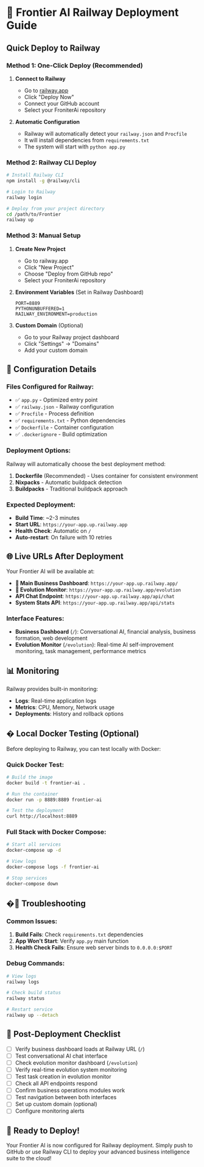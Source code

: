 # 🚀 Frontier AI Railway Deployment Guide

## Quick Deploy to Railway

### Method 1: One-Click Deploy (Recommended)
1. **Connect to Railway**
   - Go to [railway.app](https://railway.app)
   - Click "Deploy Now"
   - Connect your GitHub account
   - Select your FroniterAi repository

2. **Automatic Configuration**
   - Railway will automatically detect your `railway.json` and `Procfile`
   - It will install dependencies from `requirements.txt`
   - The system will start with `python app.py`

### Method 2: Railway CLI Deploy
```bash
# Install Railway CLI
npm install -g @railway/cli

# Login to Railway
railway login

# Deploy from your project directory
cd /path/to/Frontier
railway up
```

### Method 3: Manual Setup
1. **Create New Project**
   - Go to railway.app
   - Click "New Project"
   - Choose "Deploy from GitHub repo"
   - Select your FroniterAi repository

2. **Environment Variables** (Set in Railway Dashboard)
   ```
   PORT=8889
   PYTHONUNBUFFERED=1
   RAILWAY_ENVIRONMENT=production
   ```

3. **Custom Domain** (Optional)
   - Go to your Railway project dashboard
   - Click "Settings" → "Domains"
   - Add your custom domain

## 🔧 Configuration Details

### Files Configured for Railway:
- ✅ `app.py` - Optimized entry point
- ✅ `railway.json` - Railway configuration
- ✅ `Procfile` - Process definition
- ✅ `requirements.txt` - Python dependencies
- ✅ `Dockerfile` - Container configuration
- ✅ `.dockerignore` - Build optimization

### Deployment Options:
Railway will automatically choose the best deployment method:
1. **Dockerfile** (Recommended) - Uses container for consistent environment
2. **Nixpacks** - Automatic buildpack detection
3. **Buildpacks** - Traditional buildpack approach

### Expected Deployment:
- **Build Time**: ~2-3 minutes
- **Start URL**: `https://your-app.up.railway.app`
- **Health Check**: Automatic on `/`
- **Auto-restart**: On failure with 10 retries

## 🌐 Live URLs After Deployment

Your Frontier AI will be available at:
- **🤖 Main Business Dashboard**: `https://your-app.up.railway.app/`
- **🧬 Evolution Monitor**: `https://your-app.up.railway.app/evolution`
- **API Chat Endpoint**: `https://your-app.up.railway.app/api/chat`
- **System Stats API**: `https://your-app.up.railway.app/api/stats`

### Interface Features:
- **Business Dashboard** (`/`): Conversational AI, financial analysis, business formation, web development
- **Evolution Monitor** (`/evolution`): Real-time AI self-improvement monitoring, task management, performance metrics

## 📊 Monitoring

Railway provides built-in monitoring:
- **Logs**: Real-time application logs
- **Metrics**: CPU, Memory, Network usage
- **Deployments**: History and rollback options

## � Local Docker Testing (Optional)

Before deploying to Railway, you can test locally with Docker:

### Quick Docker Test:
```bash
# Build the image
docker build -t frontier-ai .

# Run the container
docker run -p 8889:8889 frontier-ai

# Test the deployment
curl http://localhost:8889
```

### Full Stack with Docker Compose:
```bash
# Start all services
docker-compose up -d

# View logs
docker-compose logs -f frontier-ai

# Stop services
docker-compose down
```

## �🚨 Troubleshooting

### Common Issues:
1. **Build Fails**: Check `requirements.txt` dependencies
2. **App Won't Start**: Verify `app.py` main function
3. **Health Check Fails**: Ensure web server binds to `0.0.0.0:$PORT`

### Debug Commands:
```bash
# View logs
railway logs

# Check build status
railway status

# Restart service
railway up --detach
```

## 🎯 Post-Deployment Checklist

- [ ] Verify business dashboard loads at Railway URL (`/`)
- [ ] Test conversational AI chat interface
- [ ] Check evolution monitor dashboard (`/evolution`)
- [ ] Verify real-time evolution system monitoring
- [ ] Test task creation in evolution monitor
- [ ] Check all API endpoints respond
- [ ] Confirm business operations modules work
- [ ] Test navigation between both interfaces
- [ ] Set up custom domain (optional)
- [ ] Configure monitoring alerts

## 🚀 Ready to Deploy!

Your Frontier AI is now configured for Railway deployment. Simply push to GitHub or use Railway CLI to deploy your advanced business intelligence suite to the cloud!
